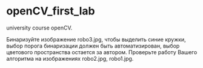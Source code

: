 # openCV_first_lab
university course openCV. 

Бинаризуйте изображение robo3.jpg, чтобы выделить синие кружки, выбор порога
бинаризации должен быть автоматизирован, выбор цветового пространства остается за
автором. Проверьте работу Вашего алгоритма на изображениях robo2.jpg, robo1.jpg.
